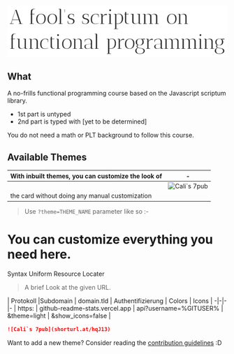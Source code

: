 <!-- DO NOT EDIT THIS FILE DIRECTLY -->
<img src="https://raw.githubusercontent.com/7pub/scriptum/master/scriptum.png" alt="scriptum"><br>

## What

A no-frills functional programming course based on the Javascript scriptum library.

* 1st part is untyped
* 2nd part is typed with [yet to be determined]

You do not need a math or PLT background to follow this course.

## Available Themes

|With inbuilt themes, you can customize the look of |-|
|-|-|
| | ![Cali`s 7pub](https://github-readme-stats.vercel.app/api?username=7pub&theme=light&show_icons=false) |
| the card without doing any manual customization | |

> Use `?theme=THEME_NAME` parameter like so :-

# You can customize everything you need here.

Syntax Uniform Resource Locater

> A brief Look at the given URL.

| Protokoll |Subdomain | domain.tld | Authentifizierung | Colors | Icons |
-|-|-|-
| https: | github-readme-stats.vercel.app | api?username=%GITUSER% | &theme=light | &show_icons=false |

```md
![Cali`s 7pub](shorturl.at/hqJ13)
```

Want to add a new theme? Consider reading the [contribution guidelines](../CONTRIBUTING.md#themes-contribution) :D

[default]: https://github-readme-stats.vercel.app/api?username=anuraghazra&show_icons=true&hide=contribs,prs&cache_seconds=86400&theme=default
